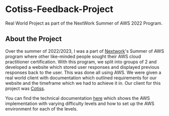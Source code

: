 # Cotiss-Feedback-Project
Real World Project as part of the NextWork Summer of AWS 2022 Program.

## About the Project
Over the summer of 2022/2023, I was a part of [Nextwork](https://www.nextwork.org/)'s Summer of AWS program where other like-minded people sought their AWS cloud practitioner certification. With this program, we split into groups of 2 and developed a website which stored user responses and displayed previous responses back to the user. This was done all using AWS. We were given a real world client with documentation which outlined requirements for our website and the timeframe which we had to achieve it in. Our client for this project was [Cotiss](https://www.cotiss.com/). 

You can find the technical documentation [here]() which shows the AWS implementation with varying difficulty levels and how to set up the AWS environment for each of the levels.
